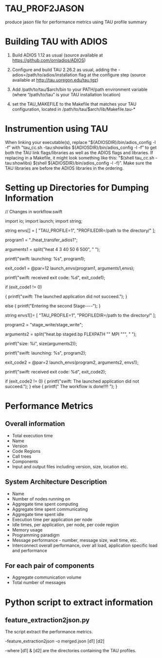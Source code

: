 # TAU_PROF2JASON
produce jason file for performance metrics using TAU profile summary

# Building TAU with ADIOS

1.	Build ADIOS 1.12 as usual  (source available at https://github.com/ornladios/ADIOS)

2.	 Configure and build TAU 2.26.2 as usual, adding the -adios=/path/to/adios/installation flag at the configure step (source available at http://tau.uoregon.edu/tau.tgz)

3.	 Add /path/to/tau/$arch/bin to your PATH/path environment variable  (where “/path/to/tau” is your TAU installation location)

4.	 set the TAU_MAKEFILE to the Makefile that matches your TAU configuration, located in /path/to/tau/$arch/lib/Makefile.tau-*

# Instrumention using TAU
When linking your executable(s), replace "${ADIOSDIR}/bin/adios_config -l -f” with "tau_cc.sh -tau:showlibs ${ADIOSDIR}/bin/adios_config -l -f” to get both the TAU link flags/libraries as well as the ADIOS flags and libraries.  If replacing in a Makefile, it might look something like this: "$(shell tau_cc.sh -tau:showlibs) $(shell ${ADIOSDIR}/bin/adios_config -l -f)”.  Make sure the TAU libraries are before the ADIOS libraries in the ordering.


# Setting up Directories for Dumping Information

// Changes in  workflow.swift

import io;
import launch;
import string;



string envs[] = [ "TAU_PROFILE=1", "PROFILEDIR=/path to the directory/" ];


program1 = "./heat_transfer_adios1";

arguments1 = split("heat  4 3  40 50  6 500", " ");

printf("swift: launching: %s", program1);

exit_code1 = @par=12 launch_envs(program1, arguments1,envs);

printf("swift: received exit code: %d", exit_code1);

if (exit_code1 != 0)

{
  printf("swift: The launched application did not succeed.");
}

else
{
 printf("Entering the second Stage----");
}

string envs1[]= [ "TAU_PROFILE=1", "PROFILEDIR=/path to the directory/" ];

program2 = "stage_write/stage_write";

arguments2 = split("heat.bp staged.bp FLEXPATH \"\" MPI \"\"", " ");

printf("size: %i", size(arguments2));

printf("swift: launching: %s", program2);

exit_code2 = @par=2 launch_envs(program2, arguments2, envs1);

printf("swift: received exit code: %d", exit_code2);

if (exit_code2 != 0)
{
  printf("swift: The launched application did not succeed.");
}
else
{
        printf(" The workflow is done!!!! ");
}

# Performance Metrics
## Overall information
- Total execution time
- Name 
- Version
- Code Regions
- Call trees
- Components
- Input and output files including version, size, location etc.
## System Architecture Description
- Name
- Number of nodes running on 
- Aggregate time spent computing
- Aggregate time spent communicating
- Aggregate time spent idle
- Execution time per application per node
- Idle times, per application, per node, per code region
- Memory usage
- Programming paradigm
- Message performance - number, message size, wait time, etc.
- Interconnect overall performance, over all load, application specific load and performance
## For each pair of components
- Aggregate communication volume
- Total number of messages

# Python script to extract information
## feature_extraction2json.py

The script extract the performance metrics.

-feature_extraction2json -o merged.json  [d1] [d2]

-where [d1] & [d2] are the directories containing the TAU profiles.
